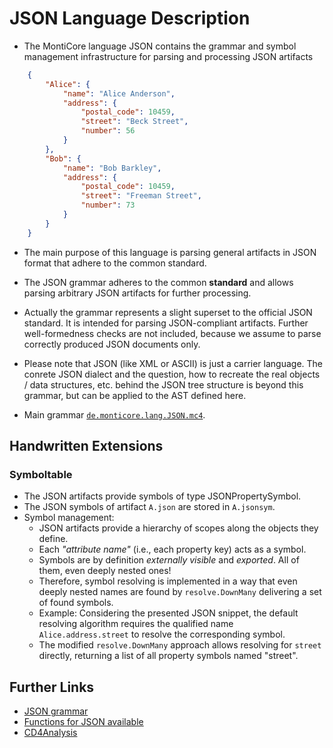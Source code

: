 <!-- (c) https://github.com/MontiCore/monticore -->
# JSON Language Description

* The MontiCore language JSON contains the grammar 
  and symbol management infrastructure for parsing and processing 
  JSON artifacts
```json
    {
        "Alice": {
            "name": "Alice Anderson",
            "address": {
                "postal_code": 10459,
                "street": "Beck Street",
                "number": 56
            }
        },
        "Bob": {
            "name": "Bob Barkley",
            "address": {
                "postal_code": 10459,
                "street": "Freeman Street",
                "number": 73
            }
        }
    }
```
* The main purpose of this language is parsing general artifacts in JSON format
  that adhere to the common standard.
* The JSON grammar adheres to the common **standard** and allows parsing 
  arbitrary JSON artifacts for further processing.
* Actually the grammar represents a slight superset to the official JSON standard. 
  It is intended for parsing JSON-compliant artifacts. Further well-formedness
  checks are not included, because we assume to parse correctly produced JSON 
  documents only.
* Please note that JSON (like XML or ASCII) is just a carrier language.
  The conrete JSON dialect and the question, how to recreate the
  real objects / data structures, etc. behind the JSON tree structure
  is beyond this grammar, but can be applied to the AST defined here.

* Main grammar [`de.monticore.lang.JSON.mc4`](src/main/grammars/de/monticore/lang/JSON.mc4).


## Handwritten Extensions

### Symboltable
* The JSON artifacts provide symbols of type JSONPropertySymbol. 
* The JSON symbols of artifact `A.json` are stored in `A.jsonsym`.
* Symbol management:
  * JSON artifacts provide a hierarchy of scopes along the objects they define.
  * Each *"attribute name"* (i.e., each property key) acts as a symbol.
  * Symbols are by definition *externally visible* and *exported*. 
    All of them, even deeply nested ones!
  * Therefore, symbol resolving is implemented in a way that even deeply nested 
    names are found by `resolve.DownMany` delivering a set of found symbols.
  * Example: Considering the presented JSON snippet, the default resolving 
    algorithm requires the qualified name `Alice.address.street` to resolve the 
    corresponding symbol.
  * The modified `resolve.DownMany` approach allows resolving for `street` 
    directly, returning a list of all property symbols named "street".

## Further Links 

* [JSON grammar](src/main/grammars/de/monticore/lang/JSON.mc4)
* [Functions for JSON available](./Readme.mc4)
* [CD4Analysis](https://git.rwth-aachen.de/monticore/cd4analysis/cd4analysis)


